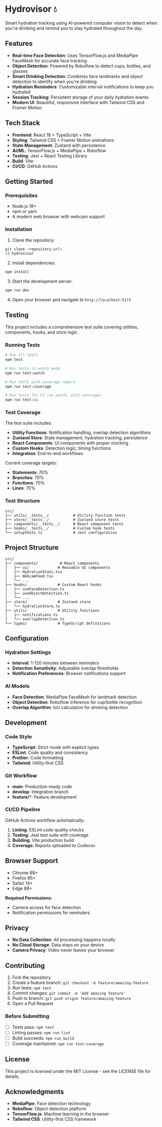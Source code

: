 # Hydrovisor 💧

Smart hydration tracking using AI-powered computer vision to detect when you're drinking and remind you to stay hydrated throughout the day.

## Features

- **Real-time Face Detection**: Uses TensorFlow.js and MediaPipe FaceMesh for accurate face tracking
- **Object Detection**: Powered by Roboflow to detect cups, bottles, and glasses
- **Smart Drinking Detection**: Combines face landmarks and object detection to identify when you're drinking
- **Hydration Reminders**: Customizable interval notifications to keep you hydrated
- **Session Tracking**: Persistent storage of your daily hydration events
- **Modern UI**: Beautiful, responsive interface with Tailwind CSS and Framer Motion

## Tech Stack

- **Frontend**: React 18 + TypeScript + Vite
- **Styling**: Tailwind CSS + Framer Motion animations
- **State Management**: Zustand with persistence
- **AI/ML**: TensorFlow.js + MediaPipe + Roboflow
- **Testing**: Jest + React Testing Library
- **Build**: Vite
- **CI/CD**: GitHub Actions

## Getting Started

### Prerequisites

- Node.js 18+ 
- npm or yarn
- A modern web browser with webcam support

### Installation

1. Clone the repository:
```bash
git clone <repository-url>
cd hydrovisor
```

2. Install dependencies:
```bash
npm install
```

3. Start the development server:
```bash
npm run dev
```

4. Open your browser and navigate to `http://localhost:5173`

## Testing

This project includes a comprehensive test suite covering utilities, components, hooks, and store logic.

### Running Tests

```bash
# Run all tests
npm test

# Run tests in watch mode
npm run test:watch

# Run tests with coverage report
npm run test:coverage

# Run tests for CI (no watch, with coverage)
npm run test:ci
```

### Test Coverage

The test suite includes:

- **Utility Functions**: Notification handling, overlap detection algorithms
- **Zustand Store**: State management, hydration tracking, persistence
- **React Components**: UI components with proper mocking
- **Custom Hooks**: Detection logic, timing functions
- **Integration**: End-to-end workflows

Current coverage targets:
- **Statements**: 70%
- **Branches**: 70% 
- **Functions**: 70%
- **Lines**: 70%

### Test Structure

```
src/
├── utils/__tests__/           # Utility function tests
├── store/__tests__/           # Zustand store tests  
├── components/__tests__/      # React component tests
├── hooks/__tests__/           # Custom hook tests
└── setupTests.ts              # Jest configuration
```

## Project Structure

```
src/
├── components/          # React components
│   ├── ui/             # Reusable UI components
│   ├── HydrationStats.tsx
│   ├── WebcamFeed.tsx
│   └── ...
├── hooks/              # Custom React hooks
│   ├── useFaceDetection.ts
│   ├── useObjectDetection.ts
│   └── ...
├── store/              # Zustand store
│   └── hydrationStore.ts
├── utils/              # Utility functions
│   ├── notifications.ts
│   └── overlapDetection.ts
└── types/              # TypeScript definitions
```

## Configuration

### Hydration Settings
- **Interval**: 1-120 minutes between reminders
- **Detection Sensitivity**: Adjustable overlap thresholds
- **Notification Preferences**: Browser notifications support

### AI Models
- **Face Detection**: MediaPipe FaceMesh for landmark detection
- **Object Detection**: Roboflow inference for cup/bottle recognition
- **Overlap Algorithm**: IoU calculation for drinking detection

## Development

### Code Style
- **TypeScript**: Strict mode with explicit types
- **ESLint**: Code quality and consistency
- **Prettier**: Code formatting
- **Tailwind**: Utility-first CSS

### Git Workflow
- **main**: Production-ready code
- **develop**: Integration branch
- **feature/***: Feature development

### CI/CD Pipeline

GitHub Actions workflow automatically:
1. **Linting**: ESLint code quality checks
2. **Testing**: Jest test suite with coverage
3. **Building**: Vite production build
4. **Coverage**: Reports uploaded to Codecov

## Browser Support

- Chrome 88+
- Firefox 85+
- Safari 14+
- Edge 88+

**Required Permissions:**
- Camera access for face detection
- Notification permissions for reminders

## Privacy

- **No Data Collection**: All processing happens locally
- **No Cloud Storage**: Data stays on your device
- **Camera Privacy**: Video never leaves your browser

## Contributing

1. Fork the repository
2. Create a feature branch: `git checkout -b feature/amazing-feature`
3. Run tests: `npm test`
4. Commit changes: `git commit -m 'Add amazing feature'`
5. Push to branch: `git push origin feature/amazing-feature`
6. Open a Pull Request

### Before Submitting

- [ ] Tests pass: `npm test`
- [ ] Linting passes: `npm run lint`
- [ ] Build succeeds: `npm run build`
- [ ] Coverage maintained: `npm run test:coverage`

## License

This project is licensed under the MIT License - see the LICENSE file for details.

## Acknowledgments

- **MediaPipe**: Face detection technology
- **Roboflow**: Object detection platform
- **TensorFlow.js**: Machine learning in the browser
- **Tailwind CSS**: Utility-first CSS framework